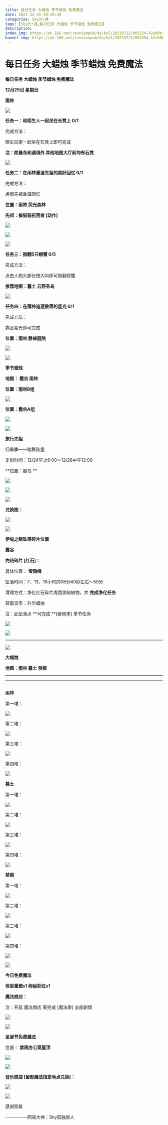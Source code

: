 ```yaml
---
title: 每日任务 大蜡烛 季节蜡烛 免费魔法
date: 2022-12-31 20:20:59
categories: Sky光•遇
tags: [Sky光•遇,每日任务 大蜡烛 季节蜡烛 免费魔法]
description: 
index_img: https://ok.166.net/reunionpub/ds/kol/20210722/001554-k2u90bj7ay.png?imageView&thumbnail=600x0&type=jpg
banner_img: https://ok.166.net/reunionpub/ds/kol/20210722/001554-k2u90bj7ay.png?imageView&thumbnail=600x0&type=jpg
---
```

# 每日任务 大蜡烛 季节蜡烛 免费魔法
**每日任务 大蜡烛 季节蜡烛 免费魔法**

 **12月25日 星期日**

 **雨林**

![](https://img.166.net/reunionpub/ds/kol/20221225/001826-0ao59szn4w.jpeg)

 **任务一：和陌生人一起坐在长凳上 0/1**

完成方法：

陌生玩家一起坐在石凳上即可完成

 **注：除晨岛和遇境外 其他地图大厅前均有石凳**

![](https://img.166.net/reunionpub/ds/kol/20221225/001840-nqmusih9co.jpeg)

 **任务二：在雨林重温先祖的美好回忆 0/1**

完成方法：

点燃先祖重温回忆

 **位置：雨林 荧光森林**

 **先祖：躲猫猫拓荒者 [动作]**

![](https://img.166.net/reunionpub/ds/kol/20221225/001919-h6g1u3wbpz.jpeg)

![](https://img.166.net/reunionpub/ds/kol/20221225/001928-kbfai3jrls.jpeg)

![](https://img.166.net/reunionpub/ds/kol/20221225/001940-uvehtjsyq9.jpeg)

 **任务三：掀翻5只螃蟹 0/5**

完成方法：

点击人物头部长按大叫即可掀翻螃蟹

 **推荐地图：暮土 云野圣岛**

![](https://img.166.net/reunionpub/ds/kol/20221225/002000-zlkm9se1jp.jpeg)

 **任务四：在雨林追逐散落的星光 0/1**

完成方法：

靠近星光即可完成

 **位置：雨林 静谧庭院**

![](https://img.166.net/reunionpub/ds/kol/20221225/002014-q0k7ulsi86.jpeg)

![](https://img.166.net/reunionpub/ds/kol/20221130/005912-5mvshq9nf3.png)

 **季节蜡烛**

 **地图： 霞谷 雨林**

 **位置：雨林B组**

![](https://img.166.net/reunionpub/ds/kol/20221225/000026-liq7s6w8ng.png)

 **位置：霞谷A组**

![](https://img.166.net/reunionpub/ds/kol/20221212/234745-gcjyp3f975.png)

![](https://img.166.net/reunionpub/ds/kol/20221018/100256-wzutnocka0.png)

 **旅行先祖**

归属季——踏舞孩童

复刻时间：12/24早上6:00～12/28中午12:00

 **位置：晨岛  **

![](https://img.166.net/reunionpub/ds/kol/20221224/140935-5kqiou9sr1.png)

![](https://img.166.net/reunionpub/ds/kol/20221224/140950-mpir6l28ob.png)

![](https://img.166.net/reunionpub/ds/kol/20221224/141003-f2m7t1gp5z.png)

 **兑换图：**

![](https://img.166.net/reunionpub/ds/kol/20221223/105445-3slcepq8du.png)

 **![](https://img.166.net/reunionpub/ds/kol/20221018/100256-wzutnocka0.png)**

 **伊甸之眼坠落碎片位置**

 **霞谷**

 **灼热碎片 [红石]：**

具体位置： **雪隐峰**

坠落时间：7、13、19小时的08分40秒左右～50分

清理方式：净化红石碎片周围黑暗植物，并 **完成净化任务**

获取货币：升华蜡烛

注：此坠落点 **可完成  **[破晓季] 季节任务

![](https://img.166.net/reunionpub/ds/kol/20221225/001653-sq5nhu4bwy.jpeg)

![](https://img.166.net/reunionpub/ds/kol/20221225/001701-wb9d0y8kmo.jpeg)

 ****

![](https://img.166.net/reunionpub/ds/kol/20221018/100256-wzutnocka0.png)

**大蜡烛**

 **地图：雨林 暮土 禁阁**

 ****

****

****

**雨林**

第一堆：

![](https://img.166.net/reunionpub/ds/kol/20221225/000920-9f1g0lcasp.jpeg)

第二堆：

![](https://img.166.net/reunionpub/ds/kol/20221225/000944-i0sy3hnt7z.jpeg)

第三堆：

![](https://img.166.net/reunionpub/ds/kol/20221225/001002-19bf4olrv7.png)

第四堆：

![](https://img.166.net/reunionpub/ds/kol/20221225/001041-fompsajyvr.png)

 **暮土**

第一堆：

![](https://img.166.net/reunionpub/ds/kol/20221225/001110-kev9womqhs.png)

第二堆：

![](https://img.166.net/reunionpub/ds/kol/20221225/001214-smsngohw83.png)

第三堆：

![](https://img.166.net/reunionpub/ds/kol/20221225/001349-bph2q835r9.png)

第四堆：

![](https://img.166.net/reunionpub/ds/kol/20221225/001407-y2w61ftj39.png)

 **禁阁**

第一堆：

![](https://img.166.net/reunionpub/ds/kol/20221225/001433-dc2t1s365q.jpeg)

第二堆：

![](https://img.166.net/reunionpub/ds/kol/20221225/001440-2pbges7quz.jpeg)

第三堆：

![](https://img.166.net/reunionpub/ds/kol/20221225/001448-uk6hlst120.jpeg)

第四堆：

![](https://img.166.net/reunionpub/ds/kol/20221225/001456-5rd7wjyevs.jpeg)

![](https://img.166.net/reunionpub/ds/kol/20221018/100256-wzutnocka0.png)

 **今日免费魔法**

 **体型重塑x1 绚丽彩虹x1**

 **魔法商店：**

注：开启 魔法商店 需完成 [魔法季] 全部剧情

![](https://img.166.net/reunionpub/ds/kol/20221018/100559-oibznvdtus.png)

![](https://img.166.net/reunionpub/ds/kol/20221225/002440-hiesflzaqt.png)

 **圣诞节免费魔法**

位置： **禁阁办公室屋顶**

![](https://img.166.net/reunionpub/ds/kol/20221224/205730-710lefwq3o.png)

![](https://img.166.net/reunionpub/ds/kol/20221224/205743-fd653rl9ug.png)

 **音乐商店 [留影魔法指定地点兑换]：**

![](https://img.166.net/reunionpub/ds/kol/20221223/234814-lbsf75akw2.png)

![](https://img.166.net/reunionpub/ds/kol/20221018/100256-wzutnocka0.png)

感谢观看

\-----------网易大神：Sky孤独旅人


